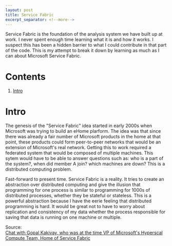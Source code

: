 ```yaml
---
layout: post
title: Service Fabric
excerpt_separator: <!--more-->
---
```


Service Fabric is the foundation of the analysis system we have built up at work. I never spent enough time learning what it is and how it works. I suspect this has been a hidden barrier to what I could contribute in that part of the code. This is my attempt to break it down by learning as much as I can about Microsoft Service Fabric. 


<!--more-->

# Contents
1. [Intro](#intro)


# Intro

The genesis of the "Service Fabric" idea started in early 2000s when Microsoft was trying to build an eHome plarform. The idea was that since there was already a fair number of Microsoft products in the home at that point, these products could form peer-to-peer networks that would be an extension of Microsoft's real network. Getting this to work required a federated system that would be composed of multiple machines. This sytem would have to be able to answer questions such as: who is a part of the system?, when did member A join? which machines are down? This is a distributed computing problem.

Fast-forward to present time. Service Fabric is a reality. It tries to create an abstraction over distributed computing and give the illusion that programming for one process is similar to programming for 1000s of distributed processes, whether they be stateful or stateless. This is a powerful abstraction because I have the eerie feeling that distributed programming is hard. It would be great not to have to worry about replication and consistency of my data whether the process responsible for saving that data is running on one machine or multiple. 


Source:  
[Chat with Gopal Kakivay, who was at the time VP of Microsoft's Hyperscal Compute Team, Home of Service Fabric](https://www.youtube.com/watch?v=MrfcP6dS6mU)

